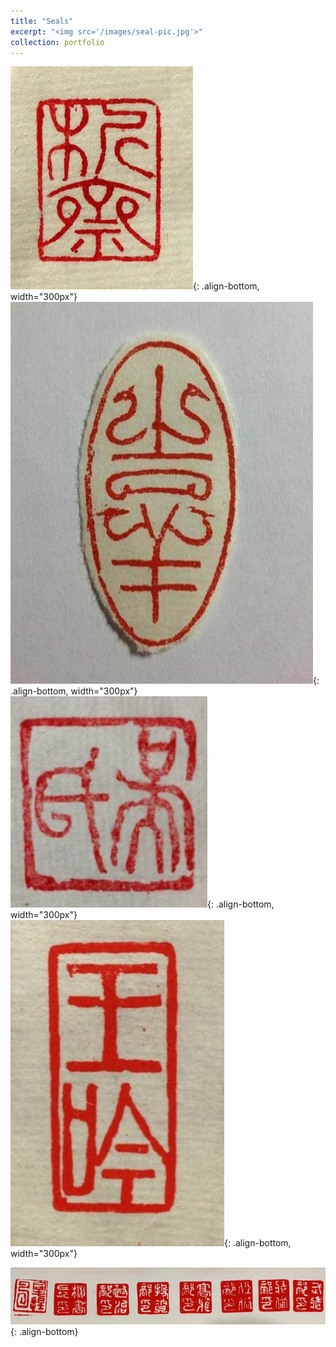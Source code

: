 ```yaml
---
title: "Seals"
excerpt: "<img src='/images/seal-pic.jpg'>"
collection: portfolio
---
```

![Seals](/images/seals/seal1.jpg){: .align-bottom, width="300px"}<br/>
![Seals](/images/seals/seal2.jpg){: .align-bottom, width="300px"}<br/>
![Seals](/images/seals/seal3.jpg){: .align-bottom, width="300px"}<br/>
![Seals](/images/seals/seal4.jpg){: .align-bottom, width="300px"}<br/>

![Seals](/images/seals/seal5.jpg){: .align-bottom}

